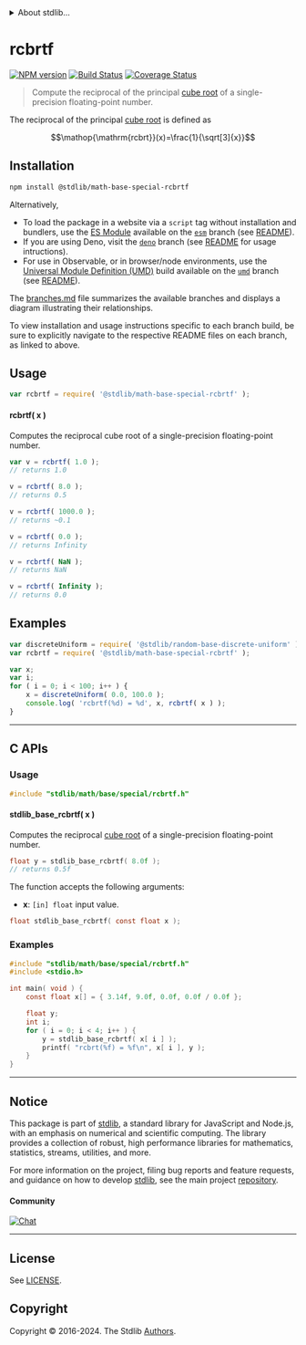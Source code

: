 <!--

@license Apache-2.0

Copyright (c) 2024 The Stdlib Authors.

Licensed under the Apache License, Version 2.0 (the "License");
you may not use this file except in compliance with the License.
You may obtain a copy of the License at

   http://www.apache.org/licenses/LICENSE-2.0

Unless required by applicable law or agreed to in writing, software
distributed under the License is distributed on an "AS IS" BASIS,
WITHOUT WARRANTIES OR CONDITIONS OF ANY KIND, either express or implied.
See the License for the specific language governing permissions and
limitations under the License.

-->


<details>
  <summary>
    About stdlib...
  </summary>
  <p>We believe in a future in which the web is a preferred environment for numerical computation. To help realize this future, we've built stdlib. stdlib is a standard library, with an emphasis on numerical and scientific computation, written in JavaScript (and C) for execution in browsers and in Node.js.</p>
  <p>The library is fully decomposable, being architected in such a way that you can swap out and mix and match APIs and functionality to cater to your exact preferences and use cases.</p>
  <p>When you use stdlib, you can be absolutely certain that you are using the most thorough, rigorous, well-written, studied, documented, tested, measured, and high-quality code out there.</p>
  <p>To join us in bringing numerical computing to the web, get started by checking us out on <a href="https://github.com/stdlib-js/stdlib">GitHub</a>, and please consider <a href="https://opencollective.com/stdlib">financially supporting stdlib</a>. We greatly appreciate your continued support!</p>
</details>

# rcbrtf

[![NPM version][npm-image]][npm-url] [![Build Status][test-image]][test-url] [![Coverage Status][coverage-image]][coverage-url] <!-- [![dependencies][dependencies-image]][dependencies-url] -->

> Compute the reciprocal of the principal [cube root][cube-root] of a single-precision floating-point number.

<section class="intro">

The reciprocal of the principal [cube root][cube-root] is defined as

<!-- <equation class="equation" label="eq:reciprocal_cube_root" align="center" raw="\operatorname{rcbrt}(x)=\frac{1}{\sqrt[3]{x}}" alt="Reciprocal cube root"> -->

```math
\mathop{\mathrm{rcbrt}}(x)=\frac{1}{\sqrt[3]{x}}
```

<!-- <div class="equation" align="center" data-raw-text="\operatorname{rcbrt}(x)=\frac{1}{\sqrt[3]{x}}" data-equation="eq:reciprocal_cube_root">
    <img src="https://cdn.jsdelivr.net/gh/stdlib-js/stdlib@b569df0e375cb7d535781320bf5e2299a0fbff25/lib/node_modules/@stdlib/math/base/special/rcbrt/docs/img/equation_reciprocal_cube_root.svg" alt="Reciprocal cube root">
    <br>
</div> -->

<!-- </equation> -->

</section>

<!-- /.intro -->

<section class="installation">

## Installation

```bash
npm install @stdlib/math-base-special-rcbrtf
```

Alternatively,

-   To load the package in a website via a `script` tag without installation and bundlers, use the [ES Module][es-module] available on the [`esm`][esm-url] branch (see [README][esm-readme]).
-   If you are using Deno, visit the [`deno`][deno-url] branch (see [README][deno-readme] for usage intructions).
-   For use in Observable, or in browser/node environments, use the [Universal Module Definition (UMD)][umd] build available on the [`umd`][umd-url] branch (see [README][umd-readme]).

The [branches.md][branches-url] file summarizes the available branches and displays a diagram illustrating their relationships.

To view installation and usage instructions specific to each branch build, be sure to explicitly navigate to the respective README files on each branch, as linked to above.

</section>

<section class="usage">

## Usage

```javascript
var rcbrtf = require( '@stdlib/math-base-special-rcbrtf' );
```

#### rcbrtf( x )

Computes the reciprocal cube root of a single-precision floating-point number.

```javascript
var v = rcbrtf( 1.0 );
// returns 1.0

v = rcbrtf( 8.0 );
// returns 0.5

v = rcbrtf( 1000.0 );
// returns ~0.1

v = rcbrtf( 0.0 );
// returns Infinity

v = rcbrtf( NaN );
// returns NaN

v = rcbrtf( Infinity );
// returns 0.0
```

</section>

<!-- /.usage -->

<section class="examples">

## Examples

<!-- eslint no-undef: "error" -->

```javascript
var discreteUniform = require( '@stdlib/random-base-discrete-uniform' );
var rcbrtf = require( '@stdlib/math-base-special-rcbrtf' );

var x;
var i;
for ( i = 0; i < 100; i++ ) {
    x = discreteUniform( 0.0, 100.0 );
    console.log( 'rcbrtf(%d) = %d', x, rcbrtf( x ) );
}
```

</section>

<!-- /.examples -->

<!-- C interface documentation. -->

* * *

<section class="c">

## C APIs

<!-- Section to include introductory text. Make sure to keep an empty line after the intro `section` element and another before the `/section` close. -->

<section class="intro">

</section>

<!-- /.intro -->

<!-- C usage documentation. -->

<section class="usage">

### Usage

```c
#include "stdlib/math/base/special/rcbrtf.h"
```

#### stdlib_base_rcbrtf( x )

Computes the reciprocal [cube root][cube-root] of a single-precision floating-point number.

```c
float y = stdlib_base_rcbrtf( 8.0f );
// returns 0.5f
```

The function accepts the following arguments:

-   **x**: `[in] float` input value.

```c
float stdlib_base_rcbrtf( const float x );
```

</section>

<!-- /.usage -->

<!-- C API usage notes. Make sure to keep an empty line after the `section` element and another before the `/section` close. -->

<section class="notes">

</section>

<!-- /.notes -->

<!-- C API usage examples. -->

<section class="examples">

### Examples

```c
#include "stdlib/math/base/special/rcbrtf.h"
#include <stdio.h>

int main( void ) {
    const float x[] = { 3.14f, 9.0f, 0.0f, 0.0f / 0.0f };

    float y;
    int i;
    for ( i = 0; i < 4; i++ ) {
        y = stdlib_base_rcbrtf( x[ i ] );
        printf( "rcbrt(%f) = %f\n", x[ i ], y );
    }
}
```

</section>

<!-- /.examples -->

</section>

<!-- /.c -->

<!-- Section for related `stdlib` packages. Do not manually edit this section, as it is automatically populated. -->

<section class="related">

</section>

<!-- /.related -->

<!-- Section for all links. Make sure to keep an empty line after the `section` element and another before the `/section` close. -->


<section class="main-repo" >

* * *

## Notice

This package is part of [stdlib][stdlib], a standard library for JavaScript and Node.js, with an emphasis on numerical and scientific computing. The library provides a collection of robust, high performance libraries for mathematics, statistics, streams, utilities, and more.

For more information on the project, filing bug reports and feature requests, and guidance on how to develop [stdlib][stdlib], see the main project [repository][stdlib].

#### Community

[![Chat][chat-image]][chat-url]

---

## License

See [LICENSE][stdlib-license].


## Copyright

Copyright &copy; 2016-2024. The Stdlib [Authors][stdlib-authors].

</section>

<!-- /.stdlib -->

<!-- Section for all links. Make sure to keep an empty line after the `section` element and another before the `/section` close. -->

<section class="links">

[npm-image]: http://img.shields.io/npm/v/@stdlib/math-base-special-rcbrtf.svg
[npm-url]: https://npmjs.org/package/@stdlib/math-base-special-rcbrtf

[test-image]: https://github.com/stdlib-js/math-base-special-rcbrtf/actions/workflows/test.yml/badge.svg?branch=v0.0.1
[test-url]: https://github.com/stdlib-js/math-base-special-rcbrtf/actions/workflows/test.yml?query=branch:v0.0.1

[coverage-image]: https://img.shields.io/codecov/c/github/stdlib-js/math-base-special-rcbrtf/main.svg
[coverage-url]: https://codecov.io/github/stdlib-js/math-base-special-rcbrtf?branch=main

<!--

[dependencies-image]: https://img.shields.io/david/stdlib-js/math-base-special-rcbrtf.svg
[dependencies-url]: https://david-dm.org/stdlib-js/math-base-special-rcbrtf/main

-->

[chat-image]: https://img.shields.io/gitter/room/stdlib-js/stdlib.svg
[chat-url]: https://app.gitter.im/#/room/#stdlib-js_stdlib:gitter.im

[stdlib]: https://github.com/stdlib-js/stdlib

[stdlib-authors]: https://github.com/stdlib-js/stdlib/graphs/contributors

[umd]: https://github.com/umdjs/umd
[es-module]: https://developer.mozilla.org/en-US/docs/Web/JavaScript/Guide/Modules

[deno-url]: https://github.com/stdlib-js/math-base-special-rcbrtf/tree/deno
[deno-readme]: https://github.com/stdlib-js/math-base-special-rcbrtf/blob/deno/README.md
[umd-url]: https://github.com/stdlib-js/math-base-special-rcbrtf/tree/umd
[umd-readme]: https://github.com/stdlib-js/math-base-special-rcbrtf/blob/umd/README.md
[esm-url]: https://github.com/stdlib-js/math-base-special-rcbrtf/tree/esm
[esm-readme]: https://github.com/stdlib-js/math-base-special-rcbrtf/blob/esm/README.md
[branches-url]: https://github.com/stdlib-js/math-base-special-rcbrtf/blob/main/branches.md

[stdlib-license]: https://raw.githubusercontent.com/stdlib-js/math-base-special-rcbrtf/main/LICENSE

[cube-root]: https://en.wikipedia.org/wiki/Cube_root

<!-- <related-links> -->

<!-- </related-links> -->

</section>

<!-- /.links -->
